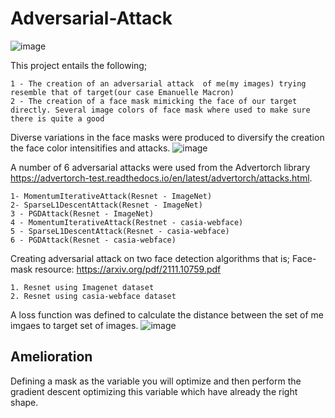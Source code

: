 # Adversarial-Attack

![image](https://user-images.githubusercontent.com/53564338/167610512-b39bde7c-733e-43f3-b896-fa18c7c3cc16.png)

This project entails the following;

	1 - The creation of an adversarial attack  of me(my images) trying resemble that of target(our case Emanuelle Macron)
	2 - The creation of a face mask mimicking the face of our target directly. Several image colors of face mask where used to make sure there is quite a good

Diverse variations in the face masks were produced to diversify the creation the face color intensitifies and attacks.
![image](https://user-images.githubusercontent.com/53564338/167612396-2cfb9b4a-7cb0-4917-b3f5-26efefd70ab6.png)

A number of 6 adversarial attacks were used from the Advertorch library https://advertorch-test.readthedocs.io/en/latest/advertorch/attacks.html. 

	1- MomentumIterativeAttack(Resnet - ImageNet)
	2- SparseL1DescentAttack(Resnet - ImageNet)
	3 - PGDAttack(Resnet - ImageNet)
	4 - MomentumIterativeAttack(Restnet - casia-webface)
	5 - SparseL1DescentAttack(Resnet - casia-webface)
	6 - PGDAttack(Resnet - casia-webface)

Creating adversarial attack on two face detection algorithms that is;
Face-mask resource: https://arxiv.org/pdf/2111.10759.pdf

	1. Resnet using Imagenet dataset
	2. Resnet using casia-webface dataset

A loss function was defined to calculate the distance between the set of me imgaes to target set of images.
![image](https://user-images.githubusercontent.com/53564338/167611439-839a86e4-c13c-4e3b-b963-c04ba1efe0a5.png)

## Amelioration
Defining a mask as the variable you will optimize and then perform the gradient descent optimizing this variable which have already the right shape.

